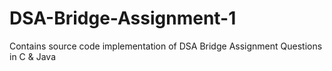# DSA-Bridge-Assignment-1
Contains source code implementation of DSA Bridge Assignment Questions in C &amp; Java

